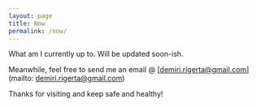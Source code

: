 ```yaml
---
layout: page
title: Now
permalink: /now/
---
```


What am I currently up to. 
Will be updated soon-ish.

Meanwhile, feel free to send me an email @ [demiri.rigerta@gmail.com](mailto: demiri.rigerta@gmail.com)

Thanks for visiting and keep safe and healthy!

